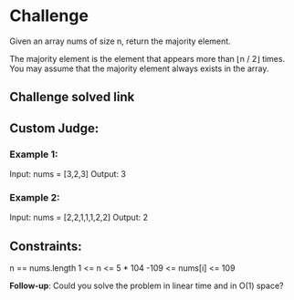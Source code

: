 # Challenge

Given an array nums of size n, return the majority element.

The majority element is the element that appears more than ⌊n / 2⌋ times. You may assume that the majority element always exists in the array.

## Challenge solved link

## Custom Judge:

### Example 1:

Input: nums = [3,2,3]
Output: 3

### Example 2:

Input: nums = [2,2,1,1,1,2,2]
Output: 2

## Constraints:

n == nums.length
1 <= n <= 5 * 104
-109 <= nums[i] <= 109

**Follow-up**: Could you solve the problem in linear time and in O(1) space?